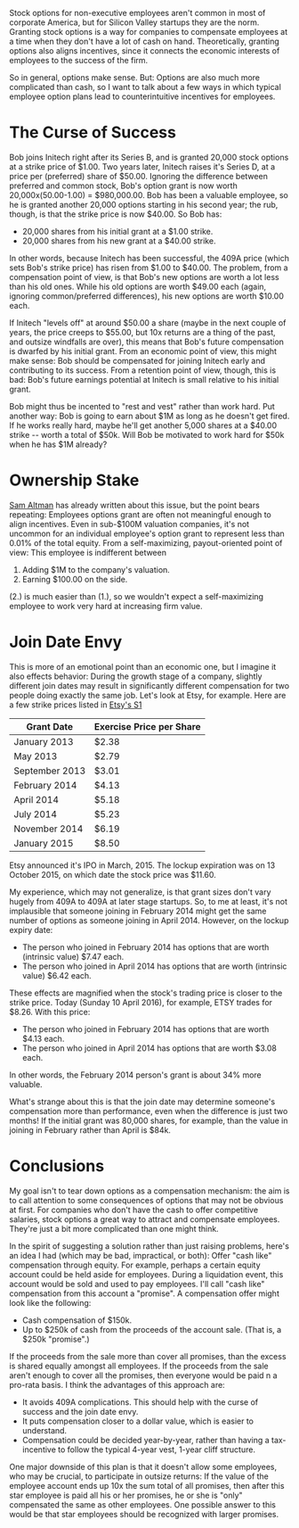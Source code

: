 Stock options for non-executive employees aren't common in most of corporate America, but for Silicon Valley startups they are the norm. Granting stock options is a way for companies to compensate employees at a time when they don't have a lot of cash on hand. Theoretically, granting options also aligns incentives, since it connects the economic interests of employees to the success of the firm.

So in general, options make sense. But: Options are also much more complicated than cash, so I want to talk about a few ways in which typical employee option plans lead to counterintuitive incentives for employees.

# The Curse of Success

Bob joins Initech right after its Series B, and is granted 20,000 stock options at a strike price of $1.00. Two years later, Initech raises it's Series D, at a price per (preferred) share of $50.00. Ignoring the difference between preferred and common stock, Bob's option grant is now worth 20,000x(50.00-1.00) = $980,000.00. Bob has been a valuable employee, so he is granted another 20,000 options starting in his second year; the rub, though, is that the strike price is now $40.00. So
Bob has:

* 20,000 shares from his initial grant at a $1.00 strike.
* 20,000 shares from his new grant at a $40.00 strike.

In other words, because Initech has been successful, the 409A price (which sets Bob's strike price) has risen from $1.00 to $40.00. The problem, from a compensation point of view, is that Bob's new options are worth a lot less than his old ones. While his old options are worth $49.00 each (again, ignoring common/preferred differences), his new options are worth $10.00 each.

If Initech "levels off" at around $50.00 a share (maybe in the next couple of years, the price creeps to $55.00, but 10x returns are a thing of the past, and outsize windfalls are over), this means that Bob's future compensation is dwarfed by his initial grant. From an economic point of view, this might make sense: Bob should be compensated for joining Initech early and contributing to its success. From a retention point of view, though, this is bad: Bob's future earnings potential at Initech is small relative to his initial grant.

Bob might thus be incented to "rest and vest" rather than work hard. Put another way: Bob is going to earn about $1M as long as he doesn't get fired. If he works really hard, maybe he'll get another 5,000 shares at a $40.00 strike -- worth a total of $50k. Will Bob be motivated to work hard for $50k when he has $1M already?

# Ownership Stake

[Sam Altman](http://blog.samaltman.com/employee-equity) has already written about this issue, but the point bears repeating: Employees options grant are often not meaningful enough to align incentives. Even in sub-$100M valuation companies, it's not uncommon for an individual employee's option grant to represent less than 0.01% of the total equity. From a self-maximizing, payout-oriented point of view: This employee is indifferent between

1. Adding $1M to the company's valuation.
2. Earning $100.00 on the side.

(2.) is much easier than (1.), so we wouldn't expect a self-maximizing employee to work very hard at increasing firm value.

# Join Date Envy

This is more of an emotional point than an economic one, but I imagine it also effects behavior: During the growth stage of a company, slightly different join dates may result in significantly different compensation for two people doing exactly the same job. Let's look at Etsy, for example. Here are a few strike prices listed in [Etsy's S1](https://www.sec.gov/Archives/edgar/data/1370637/000119312515077045/d806992ds1.htm)

| Grant Date | Exercise Price per Share |
|---|---|
| January 2013 | $2.38 |
| May 2013 | $2.79 |
| September 2013 | $3.01 |
| February 2014 | $4.13 |
| April 2014 | $5.18 |
| July 2014 | $5.23 |
| November 2014 | $6.19 |
| January 2015 | $8.50 |

Etsy announced it's IPO in March, 2015. The lockup expiration was on 13 October 2015, on which date the stock price was $11.60.

My experience, which may not generalize, is that grant sizes don't vary hugely from 409A to 409A at later stage startups. So, to me at least, it's not implausible that someone joining in February 2014 might get the same number of options as someone joining in April 2014. However, on the lockup expiry date:

* The person who joined in February 2014 has options that are worth (intrinsic value) $7.47 each.
* The person who joined in April 2014 has options that are worth (intrinsic value) $6.42 each.

These effects are magnified when the stock's trading price is closer to the strike price. Today (Sunday 10 April 2016), for example, ETSY trades for $8.26. With this price:

* The person who joined in February 2014 has options that are worth $4.13 each.
* The person who joined in April 2014 has options that are worth $3.08 each.

In other words, the February 2014 person's grant is about 34% more valuable.

What's strange about this is that the join date may determine someone's compensation more than performance, even when the difference is just two months! If the initial grant was 80,000 shares, for example, than the value in joining in February rather than April is $84k.

# Conclusions

My goal isn't to tear down options as a compensation mechanism: the aim is to call attention to some consequences of options that may not be obvious at first. For companies who don't have the cash to offer competitive salaries, stock options a great way to attract and compensate employees. They're just a bit more complicated than one might think.

In the spirit of suggesting a solution rather than just raising problems, here's an idea I had (which may be bad, impractical, or both): Offer "cash like" compensation through equity. For example, perhaps a certain equity account could be held aside for employees. During a liquidation event, this account would be sold and used to pay employees. I'll call "cash like" compensation from this account a "promise". A compensation offer  might look like the following:

* Cash compensation of $150k.
* Up to $250k of cash from the proceeds of the account sale. (That is, a $250k "promise".)

If the proceeds from the sale more than cover all promises, than the excess is shared equally amongst all employees. If the proceeds from the sale aren't enough to cover all the promises, then everyone would be paid n a pro-rata basis. I think the advantages of this approach are:

* It avoids 409A complications. This should help with the curse of success and the join date envy.
* It puts compensation closer to a dollar value, which is easier to understand.
* Compensation could be decided year-by-year, rather than having a tax-incentive to follow the typical 4-year vest, 1-year cliff structure.

One major downside of this plan is that it doesn't allow some employees, who may be crucial, to participate in outsize returns: If the value of the employee account ends up 10x the sum total of all promises, then after this star employee is paid all his or her promises, he or she is "only" compensated the same as other employees. One possible answer to this would be that star employees should be recognized with larger promises.


